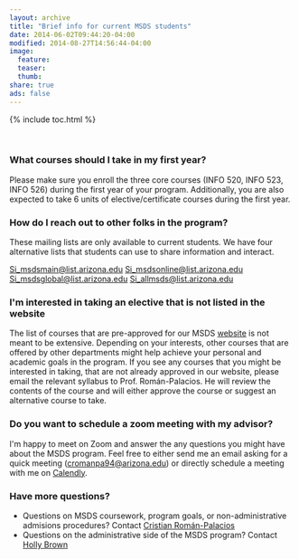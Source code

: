```yaml
---
layout: archive
title: "Brief info for current MSDS students"
date: 2014-06-02T09:44:20-04:00
modified: 2014-08-27T14:56:44-04:00
image:
  feature:
  teaser:
  thumb:
share: true
ads: false
---
```



{% include toc.html %}

&nbsp;


### What courses should I take in my first year?

Please make sure you enroll the three core courses (INFO 520, INFO 523, INFO 526) during the first year of your program. 
Additionally, you are also expected to take 6 units of elective/certificate courses during the first year.


### How do I reach out to other folks in the program?

These mailing lists are only available to current students. We have four alternative lists that students can use to share information and interact.

Si_msdsmain@list.arizona.edu
Si_msdsonline@list.arizona.edu
Si_msdsglobal@list.arizona.edu
Si_allmsds@list.arizona.edu

### I'm interested in taking an elective that is not listed in the website

The list of courses that are pre-approved for our MSDS [website](https://ischool.arizona.edu/degree-requirements-%E2%80%93-ms-data-science) is 
not meant to be extensive. Depending on your interests, other courses that are offered by other departments might help achieve your personal
and academic goals in the program. If you see any courses that you might be interested in taking, that are not already approved in our website,
please email the relevant syllabus to Prof. Román-Palacios. He will review the contents of the course and will either approve the course or
suggest an alternative course to take.


### Do you want to schedule a zoom meeting with my advisor?

I'm happy to meet on Zoom and answer the any questions you might have about the MSDS program. Feel free to either send me an email asking for
a quick meeting (cromanpa94@arizona.edu) or directly schedule a meeting with me on [Calendly](https://calendly.com/cromanpa/15min).

### Have more questions?

- Questions on MSDS coursework, program goals, or non-administrative admisions procedures? Contact [Cristian Román-Palacios](https://ischool.arizona.edu/people/cristian-rom%C3%A1n-palacios)
- Questions on the administrative side of the MSDS program? Contact [Holly Brown](https://ischool.arizona.edu/people/holly-brown)



